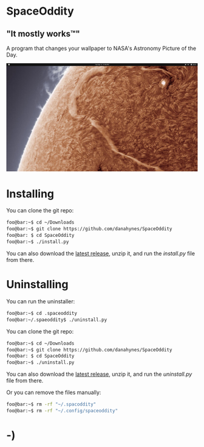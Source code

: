 <!----------------------------------------------------------------------------->
<!-- Filename: README.md                                       /          \  -->
<!-- Project : SpaceOddity                                    |     ()     | -->
<!-- Date    : 09/13/2022                                     |            | -->
<!-- Author  : Dana Hynes                                     |   \____/   | -->
<!-- License : WTFPLv2                                         \          /  -->
<!----------------------------------------------------------------------------->

# SpaceOddity
## "It mostly works™"

A program that changes your wallpaper to NASA's Astronomy Picture of the 
Day.

![](screenshot.jpg)

# Installing

You can clone the git repo:
```bash
foo@bar:~$ cd ~/Downloads
foo@bar:~$ git clone https://github.com/danahynes/SpaceOddity
foo@bar: $ cd SpaceOddity
foo@bar:~$ ./install.py
```

You can also download the
[latest release](http://github.com/danahynes/SpaceOddity/releases/latest), 
unzip it, and run the *install.py* file from there.

# Uninstalling

You can run the uninstaller:
```bash
foo@bar:~$ cd .spaceoddity
foo@bar:~/.spaeoddity$ ./uninstall.py
```

You can clone the git repo:
```bash
foo@bar:~$ cd ~/Downloads
foo@bar:~$ git clone https://github.com/danahynes/SpaceOddity
foo@bar: $ cd SpaceOddity
foo@bar:~$ ./uninstall.py
```
You can also download the
[latest release](http://github.com/danahynes/SpaceOddity/releases/latest), 
unzip it, and run the *uninstall.py* file from there.

Or you can remove the files manually:
``` bash
foo@bar:~$ rm -rf "~/.spacoddity"
foo@bar:~$ rm -rf "~/.config/spaceoddity"
```

# -)
